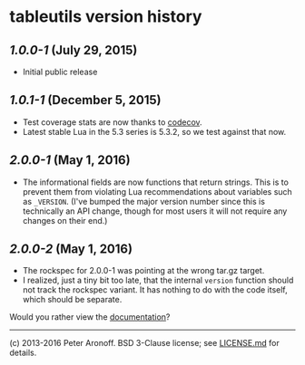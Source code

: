 # tableutils version history

## *1.0.0-1* (July 29, 2015)

+ Initial public release

## *1.0.1-1* (December 5, 2015)

+ Test coverage stats are now thanks to [codecov][codecov].
+ Latest stable Lua in the 5.3 series is 5.3.2, so we test against that now.

[codecov]: https://codecov.io

## *2.0.0-1* (May 1, 2016)

+ The informational fields are now functions that return strings. This is to
  prevent them from violating Lua recommendations about variables such as
  `_VERSION`. (I've bumped the major version number since this is technically
  an API change, though for most users it will not require any changes on their
  end.)

## *2.0.0-2* (May 1, 2016)

+ The rockspec for 2.0.0-1 was pointing at the wrong tar.gz target.
+ I realized, just a tiny bit too late, that the internal `version` function
  should not track the rockspec variant. It has nothing to do with the code
  itself, which should be separate.

Would you rather view the [documentation][d]?

[d]: /README.md
---

(c) 2013-2016 Peter Aronoff. BSD 3-Clause license; see [LICENSE.md][l] for
details.

[l]: /LICENSE.md
